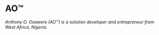 # AO™

*Anthony O. Osawere (AO™) is a solution developer and entrepreneur from West Africa, Nigeria.*
